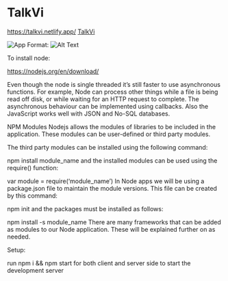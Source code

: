 # TalkVi

https://talkvi.netlify.app/
[TalkVi](https://talkvi.netlify.app/)

![App](C:\Users\user\Pictures\upp.png)
Format: ![Alt Text](url)

To install node:

https://nodejs.org/en/download/

Even though the node is single threaded it’s still faster to use asynchronous functions. For example, Node can process other things while a file is being read off disk, or while waiting for an HTTP request to complete. The asynchronous behaviour can be implemented using callbacks. Also the JavaScript works well with JSON and No-SQL databases.

NPM Modules
Nodejs allows the modules of libraries to be included in the application. These modules can be user-defined or third party modules.

The third party modules can be installed using the following command:

npm install module_name
and the installed modules can be used using the require() function:

var module = require(‘module_name’)
In Node apps we will be using a package.json file to maintain the module versions. This file can be created by this command:

npm init
and the packages must be installed as follows:

npm install -s module_name
There are many frameworks that can be added as modules to our Node application. These will be explained further on as needed.

Setup:

run npm i && npm start for both client and server side to start the development server
